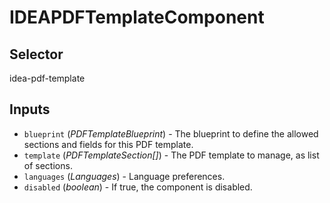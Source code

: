 # IDEAPDFTemplateComponent

## Selector

idea-pdf-template

## Inputs

- `blueprint` (*PDFTemplateBlueprint*) - The blueprint to define the allowed sections and fields for this PDF template.
- `template` (*PDFTemplateSection[]*) - The PDF template to manage, as list of sections.
- `languages` (*Languages*) - Language preferences.
- `disabled` (*boolean*) - If true, the component is disabled.

